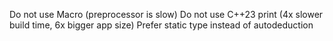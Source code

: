 Do not use Macro (preprocessor is slow)
Do not use C++23 print (4x slower build time, 6x bigger app size)
Prefer static type instead of  autodeduction